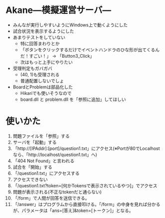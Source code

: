 # Akane―模擬運営サーバ―

* みんなが実行しやすいようにWindows上で動くようにした
* 試合状況を表示するようにした
* あまりテストをしていない
  * 特に回答まわりとか
  * 「ボタンをクリックするだけでイベントハンドラのひな形が出てくるんだ！すごい！」 → 「Button3_Click」
  * 次はもっと上手にやりたい
* 受理判定もガバガバ
  * (40, 1)も受理される
  * 普通配置しないでしょ
* BoardとProblemは部品化した
  * Hikariでも使いそうなので
  * board.dll と problem.dll を「参照に追加」してほしい

# 使いかた

1. 問題ファイルを「参照」する
2. サーバを「起動」する
3. 「http://[IPAddr]:[port]/question1.txt」にアクセス(※Portが80でLocalhostなら、「http://localhost/question1.txt」へ)
4. 「404 Not Found」と言われる
5. 試合を「開始」する
6. 「/question1.txt」にアクセスする
7. アクセスできない
8. 「/question1.txt?token=[何かTokensで表示されているやつ]」でアクセス
9. 問題が表示される(不正なtokenだと通らない)
10. 「/form」で人間が回答を送信できる。
11. 「/answer」はプログラムから直接叩ける。「/form」の中身を見れば分かるが、パラメータは「ans=[答え]&token=[トークン]」となる。

